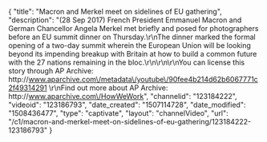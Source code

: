 {
    "title": "Macron and Merkel meet on sidelines of EU gathering",
    "description": "(28 Sep 2017) French President Emmanuel Macron and German Chancellor Angela Merkel met briefly and posed for photographers before an EU summit dinner on Thursday.\r\nThe dinner marked the formal opening of a two-day summit wherein the European Union will be looking beyond its impending breakup with Britain at how to build a common future with the 27 nations remaining in the bloc.\r\n\r\n\r\nYou can license this story through AP Archive: http:\/\/www.aparchive.com\/metadata\/youtube\/90fee4b214d62b6067771c2f49314291 \r\nFind out more about AP Archive: http:\/\/www.aparchive.com\/HowWeWork",
    "channelid": "123184222",
    "videoid": "123186793",
    "date_created": "1507114728",
    "date_modified": "1508436477",
    "type": "captivate",
    "layout": "channelVideo",
    "url": "\/c1\/macron-and-merkel-meet-on-sidelines-of-eu-gathering\/123184222-123186793"
}